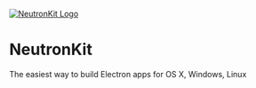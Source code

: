 [![NeutronKit Logo](http://neutronkit.com/img/neutronkit-logo.svg)](http://neutronkit.com)
# NeutronKit
The easiest way to build Electron apps for OS X, Windows, Linux
